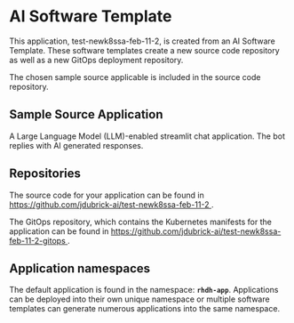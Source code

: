 # AI Software Template

This application, test-newk8ssa-feb-11-2, is created from an AI Software Template. These software templates create a new source code repository as well as a new GitOps deployment repository.

The chosen sample source applicable is included in the source code repository.

## Sample Source Application

A Large Language Model (LLM)-enabled streamlit chat application. The bot replies with AI generated responses.

## Repositories

The source code for your application can be found in [https://github.com/jdubrick-ai/test-newk8ssa-feb-11-2 ](https://github.com/jdubrick-ai/test-newk8ssa-feb-11-2 ).
 
The GitOps repository, which contains the Kubernetes manifests for the application can be found in 
[https://github.com/jdubrick-ai/test-newk8ssa-feb-11-2-gitops ](https://github.com/jdubrick-ai/test-newk8ssa-feb-11-2-gitops ). 

## Application namespaces 

The default application is found in the namespace: **`rhdh-app`**. Applications can be deployed into their own unique namespace or multiple software templates can generate numerous applications into the same namespace.